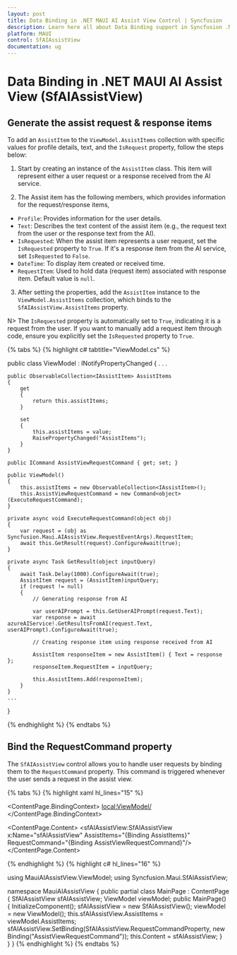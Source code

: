 ```yaml
---
layout: post
title: Data Binding in .NET MAUI AI Assist View Control | Syncfusion
description: Learn here all about Data Binding support in Syncfusion .NET MAUI AI Assist View (SfAIAssistView) control, its elements, and more.
platform: MAUI
control: SfAIAssistView
documentation: ug
---
```


# Data Binding in .NET MAUI AI Assist View (SfAIAssistView)

## Generate the assist request & response items

To add an `AssistItem` to the `ViewModel.AssistItems` collection with specific values for profile details, text, and the `IsRequest` property, follow the steps below:

1. Start by creating an instance of the `AssistItem` class. This item will represent either a user request or a response received from the AI service.

2. The Assist item has the following members, which provides information for the request/response items,

* `Profile`: Provides information for the user details.
* `Text`: Describes the text content of the assist item (e.g., the request text from the user or the response text from the AI).
* `IsRequested`: When the assist item represents a user request, set the `IsRequested` property to `True`. If it's a response item from the AI service, set `IsRequested` to `False`.
* `DateTime`: To display item created or received time.
* `RequestItem`: Used to hold data (request item) associated with response item. Default value is `null`.

3. After setting the properties, add the `AssistItem` instance to the `ViewModel.AssistItems` collection, which binds to the `SfAIAssistView.AssistItems` property.

N> The `IsRequested` property is automatically set to `True`, indicating it is a request from the user. If you want to manually add a request item through code, ensure you explicitly set the `IsRequested` property to `True`.

{% tabs %}
{% highlight c# tabtitle="ViewModel.cs" %}

public class ViewModel : INotifyPropertyChanged
{
    . . .

    public ObservableCollection<IAssistItem> AssistItems
    {
        get
        {
            return this.assistItems;
        }

        set
        {
            this.assistItems = value;
            RaisePropertyChanged("AssistItems");
        }
    }

    public ICommand AssistViewRequestCommand { get; set; }

    public ViewModel()
    {
        this.assistItems = new ObservableCollection<IAssistItem>();
        this.AssistViewRequestCommand = new Command<object>(ExecuteRequestCommand);
    }

    private async void ExecuteRequestCommand(object obj)
    {
        var request = (obj as Syncfusion.Maui.AIAssistView.RequestEventArgs).RequestItem;
        await this.GetResult(request).ConfigureAwait(true);
    }

    private async Task GetResult(object inputQuery)
    {
        await Task.Delay(1000).ConfigureAwait(true);
        AssistItem request = (AssistItem)inputQuery;
        if (request != null)
        {
            // Generating response from AI

            var userAIPrompt = this.GetUserAIPrompt(request.Text);
            var response = await azureAIService!.GetResultsFromAI(request.Text, userAIPrompt).ConfigureAwait(true);

            // Creating response item using response received from AI

            AssistItem responseItem = new AssistItem() { Text = response };
            responseItem.RequestItem = inputQuery;

            this.AssistItems.Add(responseItem);
        }
    }
    ...
}

{% endhighlight %}
{% endtabs %}

## Bind the RequestCommand property
The `SfAIAssistView` control allows you to handle user requests by binding them to the `RequestCommand` property. This command is triggered whenever the user sends a request in the assist view.

{% tabs %}
{% highlight xaml hl_lines="15" %}
    
<?xml version="1.0" encoding="utf-8" ?>
<ContentPage xmlns="http://schemas.microsoft.com/dotnet/2021/maui"
                xmlns:x="http://schemas.microsoft.com/winfx/2009/xaml"
                xmlns:sfAIAssistView="clr-namespace:Syncfusion.Maui.AIAssistView;assembly=Syncfusion.Maui.AIAssistView"
                xmlns:local="clr-namespace:MauiAIAssistView.ViewModel"
                x:Class="MauiAIAssistView.MainPage">

<ContentPage.BindingContext>
    <local:ViewModel/>
</ContentPage.BindingContext>

<ContentPage.Content>
    <sfAIAssistView:SfAIAssistView x:Name="sfAIAssistView"
                                    AssistItems="{Binding AssistItems}" 
                                    RequestCommand="{Binding AssistViewRequestCommand}"/>
</ContentPage.Content>
</ContentPage>

{% endhighlight %}
{% highlight c# hl_lines="16" %}
    
using MauiAIAssistView.ViewModel;
using Syncfusion.Maui.SfAIAssistView;

namespace MauiAIAssistView
{
    public partial class MainPage : ContentPage
    {
        SfAIAssistView sfAIAssistView;
        ViewModel viewModel;
        public MainPage()
        {
            InitializeComponent();
            sfAIAssistView = new SfAIAssistView();
            viewModel = new ViewModel();
            this.sfAIAssistView.AssistItems = viewModel.AssistItems;
            sfAIAssistView.SetBinding(SfAIAssistView.RequestCommandProperty, new Binding("AssistViewRequestCommand"));
            this.Content = sfAIAssistView;
        }       
    }
}
{% endhighlight %}
{% endtabs %}
